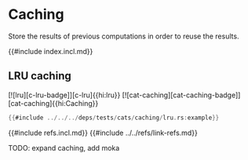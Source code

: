 # Caching

Store the results of previous computations in order to reuse the results.

{{#include index.incl.md}}

## LRU caching

[![lru][c-lru-badge]][c-lru]{{hi:lru}}  [![cat-caching][cat-caching-badge]][cat-caching]{{hi:Caching}}

```rust
{{#include ../../../deps/tests/cats/caching/lru.rs:example}}
```

{{#include refs.incl.md}}
{{#include ../../refs/link-refs.md}}

<div class="hidden">
TODO: expand caching, add moka
</div>

